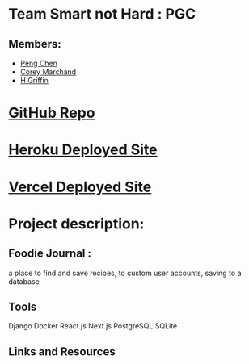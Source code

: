 # Team Smart not Hard : PGC
## Members:
- [Peng Chen](https://github.com/PengChen11)
- [Corey Marchand]()
- [H Griffin](https://github.com/h-griffin)

# [GitHub Repo](https://github.com/smart-not-hard/foodie-journal)
# [Heroku Deployed Site]()
# [Vercel Deployed Site]()

# Project description: 
## Foodie Journal :
a place to find and save recipes, to custom user accounts, saving to a database

## Tools
Django
Docker
React.js
Next.js
PostgreSQL
SQLite

## Links and Resources 



